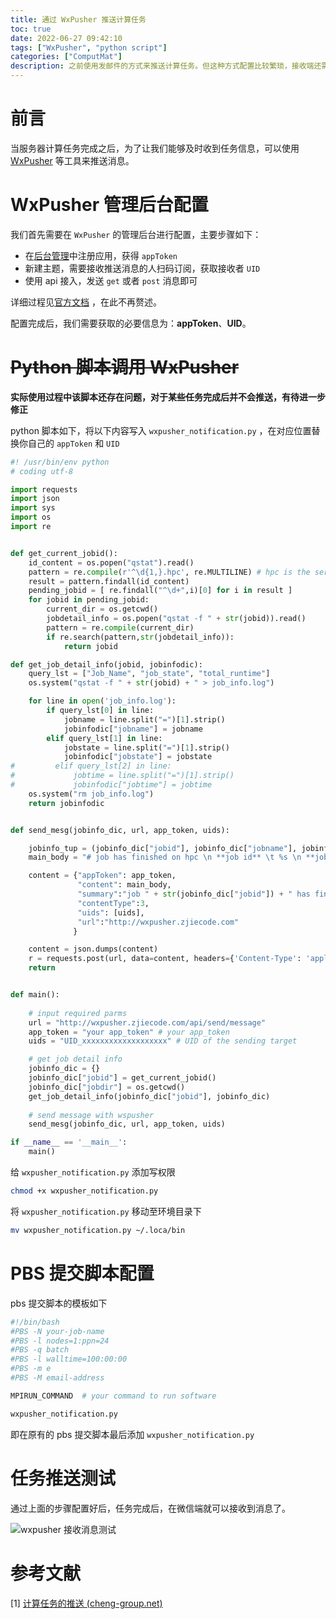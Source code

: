 ```yaml
---
title: 通过 WxPusher 推送计算任务
toc: true
date: 2022-06-27 09:42:10
tags: ["WxPusher", "python script"]
categories: ["ComputMat"]
description: 之前使用发邮件的方式来推送计算任务。但这种方式配置比较繁琐，接收端还需要打开邮件查看的时间成本。最近发现了 WxPusher 这个信息推送工具，配置简单，可以将信息直接发送到微信上，这篇文章记录了配置过程。
---
```


# 前言

当服务器计算任务完成之后，为了让我们能够及时收到任务信息，可以使用 [WxPusher](https://wxpusher.zjiecode.com/docs/#/) 等工具来推送消息。

# WxPusher 管理后台配置

我们首先需要在 `WxPusher` 的管理后台进行配置，主要步骤如下：

- 在[后台管理](https://wxpusher.zjiecode.com/admin/main)中注册应用，获得 `appToken`
- 新建主题，需要接收推送消息的人扫码订阅，获取接收者 `UID`
- 使用 api 接入，发送 `get` 或者 `post` 消息即可

详细过程见[官方文档](https://wxpusher.zjiecode.com/docs/#/?id=快速接入) ，在此不再赘述。

配置完成后，我们需要获取的必要信息为：**appToken**、**UID**。

# ~~Python 脚本调用 WxPusher~~

**实际使用过程中该脚本还存在问题，对于某些任务完成后并不会推送，有待进一步修正**

python 脚本如下，将以下内容写入 `wxpusher_notification.py` ，在对应位置替换你自己的 `appToken` 和 `UID`

```python
#! /usr/bin/env python
# coding utf-8

import requests
import json
import sys
import os
import re


def get_current_jobid():
    id_content = os.popen("qstat").read()
    pattern = re.compile(r'^\d{1,}.hpc', re.MULTILINE) # hpc is the server's hostname
    result = pattern.findall(id_content)
    pending_jobid = [ re.findall("^\d+",i)[0] for i in result ]
    for jobid in pending_jobid:
        current_dir = os.getcwd()
        jobdetail_info = os.popen("qstat -f " + str(jobid)).read()
        pattern = re.compile(current_dir)
        if re.search(pattern,str(jobdetail_info)):
            return jobid

def get_job_detail_info(jobid, jobinfodic):
    query_lst = ["Job_Name", "job_state", "total_runtime"]
    os.system("qstat -f " + str(jobid) + " > job_info.log")

    for line in open('job_info.log'):
        if query_lst[0] in line:
            jobname = line.split("=")[1].strip()
            jobinfodic["jobname"] = jobname
        elif query_lst[1] in line:
            jobstate = line.split("=")[1].strip()
            jobinfodic["jobstate"] = jobstate
#         elif query_lst[2] in line:
#             jobtime = line.split("=")[1].strip()
#             jobinfodic["jobtime"] = jobtime
    os.system("rm job_info.log")
    return jobinfodic


def send_mesg(jobinfo_dic, url, app_token, uids):

    jobinfo_tup = (jobinfo_dic["jobid"], jobinfo_dic["jobname"], jobinfo_dic["jobstate"], jobinfo_dic["jobdir"])
    main_body = "# job has finished on hpc \n **job id** \t %s \n **job name** \t %s \n **job states** \t %s \n **job workdir** \t %s" %jobinfo_tup

    content = {"appToken": app_token,
               "content": main_body,
               "summary":"job " + str(jobinfo_dic["jobid"]) + " has finished on hpc",
               "contentType":3,
               "uids": [uids],
               "url":"http://wxpusher.zjiecode.com"
              }

    content = json.dumps(content)
    r = requests.post(url, data=content, headers={'Content-Type': 'application/json'})
    return


def main():
    
    # input required parms
    url = "http://wxpusher.zjiecode.com/api/send/message"
    app_token = "your app_token" # your app_token
    uids = "UID_xxxxxxxxxxxxxxxxxxx" # UID of the sending target

    # get job detail info
    jobinfo_dic = {}
    jobinfo_dic["jobid"] = get_current_jobid()
    jobinfo_dic["jobdir"] = os.getcwd()
    get_job_detail_info(jobinfo_dic["jobid"], jobinfo_dic)
    
    # send message with wspusher
    send_mesg(jobinfo_dic, url, app_token, uids)

if __name__ == '__main__':
    main()
```

给 `wxpusher_notification.py` 添加写权限

```bash
chmod +x wxpusher_notification.py
```

将 `wxpusher_notification.py` 移动至环境目录下

```bash
mv wxpusher_notification.py ~/.loca/bin
```

# PBS 提交脚本配置

pbs 提交脚本的模板如下

```bash
#!/bin/bash
#PBS -N your-job-name
#PBS -l nodes=1:ppn=24
#PBS -q batch
#PBS -l walltime=100:00:00
#PBS -m e
#PBS -M email-address

MPIRUN_COMMAND  # your command to run software

wxpusher_notification.py
```

即在原有的 pbs 提交脚本最后添加 `wxpusher_notification.py` 

# 任务推送测试

通过上面的步骤配置好后，任务完成后，在微信端就可以接收到消息了。

![wxpusher 接收消息测试](https://flmore-github-io-1306099430.cos.ap-beijing.myqcloud.com/markdown-img/wxpusher-send-msg-sample.webp)

# 参考文献

[1] [计算任务的推送 (cheng-group.net)](https://wiki.cheng-group.net/wiki/集群使用/notification_for_hpc)



